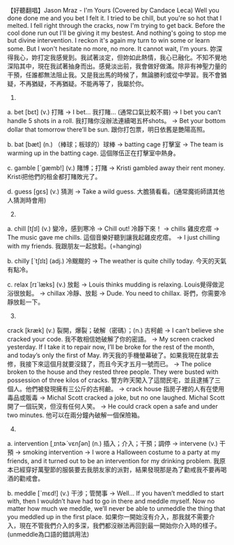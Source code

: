 【好聽翻唱】Jason Mraz - I'm Yours (Covered by Candace Leca)
Well you done done me and you bet I felt it. I tried to be chill, but you're so hot that I melted. I fell right through the cracks, now I'm trying to get back. Before the cool done run out I'll be giving it my bestest. And nothing's going to stop me but divine intervention. I reckon it's again my turn to win some or learn some. But I won't hesitate no more, no more. It cannot wait, I'm yours.
妳深得我心，妳打定我感覺到。我試著淡定，但妳如此熱情，我心已融化。不知不覺地深陷其中，現在我試著抽身而出。感覺淡出前，我會做好做滿。除非有神聖力量的干預，任誰都無法阻止我。又是我出馬的時候了，無論勝利或從中學習。我不會猶疑，不再猶疑，不再猶疑。不能再等了，我屬於你。

1.
a. bet  [bɛt]  (v.)  打賭
  -> I bet… 我打賭... (通常口氣比較不屑)
  -> I bet you can’t handle 5 shots in a roll.
    我打賭你沒辦法連續喝五杯shots。
  -> Bet your bottom dollar that tomorrow there’ll be sun.
    跟你打包票，明日依舊是艷陽高照。

b. bat  [bæt]  (n.)  （棒球；板球的）球棒
  -> batting cage 打擊室
  -> The team is warming up in the batting cage.
    這個隊伍正在打擊室中熱身。

c. gamble  [ˋgæmb!]  (v.)  賭博；打賭
  -> Kristi gambled away their rent money.
    Kristi把他們的租金都打賭敗光了。

d. guess  [gɛs]  (v.)  猜測
  -> Take a wild guess.
    大膽猜看看。(通常魔術師請其他人猜測時會用)

2.
a. chill  [tʃɪl]  (v.)  變冷，感到寒冷
  -> Chill out!
    冷靜下來！
  -> chills 雞皮疙瘩
  -> The music gave me chills.
    這個音樂好聽到讓我起雞皮疙瘩。
  -> I just chilling with my friends.
    我跟朋友一起放鬆。(=hanging)

b. chilly  [ˋtʃɪlɪ]  (adj.)  冷颼颼的
  -> The weather is quite chilly today.
    今天的天氣有點冷。

c. relax  [rɪˋlæks]  (v.)  放鬆
  -> Louis thinks mudding is relaxing.
    Louis覺得做泥浴很放鬆。
  -> chillax 冷靜、放鬆
  -> Dude. You need to chillax.
    哥們，你需要冷靜放鬆一下。

3.
crack  [kræk]  (v.)  裂開，爆裂；破解（密碼）；(n.) 古柯鹼
  -> I can’t believe she cracked your code.
    我不敢相信她破解了你的密語。
  -> My screen cracked yesterday. If I take it to repair now, I’ll be broke for the rest of the month, and today’s only the first of May.
    昨天我的手機螢幕破了。如果我現在就拿去修，我接下來這個月就要沒錢了，而且今天才五月一號而已。
  -> The police broken to the house and they rested three people. They were busted with possession of three kilos of cracks.
    警方昨天闖入了這間民宅，並且逮捕了三個人。他們被發現擁有三公斤的古柯鹼。
  -> crack house 指房子裡的人有在使用毒品或販毒
  -> Michal Scott cracked a joke, but no one laughed.
    Michal Scott開了一個玩笑，但沒有任何人笑。
  -> He could crack open a safe and under two minutes.
    他可以在兩分鐘內破解一個保險箱。

4.
a. intervention  [͵ɪntɚˋvɛnʃən]  (n.)  插入；介入；干預；調停
  -> intervene (v.) 干預
  -> smoking intervention
  -> I wore a Halloween costume to a party at my friends, and it turned out to be an intervention for my drinking problem.
    我原本已經穿好萬聖節的服裝要去我朋友家的派對，結果發現那是為了勸戒我不要再喝酒的勸戒會。

b. meddle  [ˋmɛd!]  (v.)  干涉；管閒事
  -> Well… If you haven’t meddled to start with, then I wouldn’t have had to go in there and meddle myself. Now no matter how much we meddle, we’ll never be able to unmeddle the thing that you meddled up in the first place.
    如果你一開始沒有介入，那我就不需要介入，現在不管我們介入的多深，我們都沒辦法再回到最一開始你介入時的樣子。(unmeddle為口語的錯誤用法)

